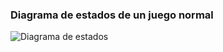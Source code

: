 
### Diagrama de estados de un juego normal

![Diagrama de estados](
  https://uml.planttext.com/plantuml/png/ZPHFQuCm68VlWNo7bnu7XHvwyb0gDGpPrWtDjiCOmSsqEAmEJVRvfp6hCKRdBRplar-U_D5zBP9Ao4kE4KOY4pc7LP0bvogv991ou4q_BUjsA0lualnShbeKexURTrYlTt3hFn0MKp-Y9EWwPaKXCObUmWDXz_xXpeDJLjK2JedCnGpxz1WUgGSrhtwoJmxVPLO8PtX4Olf7LurkZvhBBieUJJ2pqr9-DAUZlNjOjHV5zsaBnVzdhSXvWsbZnyMuyDVmo7JLwqAlI-nWkndfj7nRCfqrEM83yjocRZUCXiIrk0LWf0ggvGUzbhNd0MIxc6qrOZC7CWQ6iSFtCK7hJLYIlV_ucETHdMTkIGjDNi2GS0iP1efgllMkU9sdAXZjUP7gdmT6lm00
)